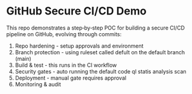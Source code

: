 <!-- README.md -->
# GitHub Secure CI/CD Demo

This repo demonstrates a step‑by‑step POC for building a secure CI/CD pipeline on GitHub, evolving through commits:

1. Repo hardening - setup approvals and environment
2. Branch protection - using ruleset called defult on the default branch (main)
3. Build & test - this runs in the CI workflow
4. Security gates - auto running the default code ql statis analysis scan
5. Deployment - manual gate requires approval
6. Monitoring & audit
